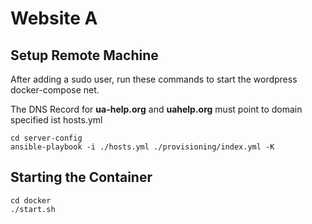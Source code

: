 # Website A


## Setup Remote Machine

After adding a sudo user, run these commands to start the wordpress docker-compose net.

The DNS Record for **ua-help.org** and **uahelp.org** must point to domain specified ist hosts.yml

```
cd server-config
ansible-playbook -i ./hosts.yml ./provisioning/index.yml -K
```

## Starting the Container 

```
cd docker
./start.sh
```